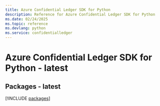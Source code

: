 ```yaml
---
title: Azure Confidential Ledger SDK for Python
description: Reference for Azure Confidential Ledger SDK for Python
ms.date: 02/24/2025
ms.topic: reference
ms.devlang: python
ms.service: confidentialledger
---
```

# Azure Confidential Ledger SDK for Python - latest
## Packages - latest
[!INCLUDE [packages](confidential-ledger-index.md)]